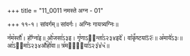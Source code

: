 +++
title = "11_0011 नमस्ते अग्न - 01"

+++
११-१। सांवर्गम्॥ सांवर्गः। अग्निः गायत्र्यग्निः॥

न꣤म꣥स्तौ꣯। हो꣤ग्ना꣥इ॥ ओ꣡जसा꣢ऽ३इ। गृ꣡णाऽ२᳐न्ता꣣ऽ२३४इदे꣥। वा꣡कृ꣪ष्टयाऽ᳒२ः᳒॥ अ꣡माये꣢ऽ३ः॥ आ꣡ऽ२᳐मा꣣ऽ२३४औ꣥꣯हो꣯वा॥ त्र꣢मर्द᳐या꣣ऽ२३꣡४꣡५꣡॥